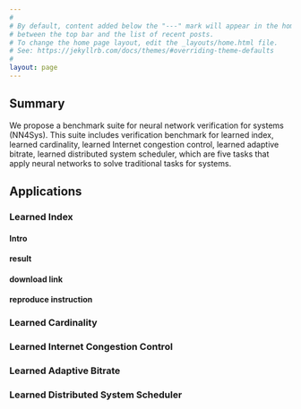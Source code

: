 ```yaml
---
#
# By default, content added below the "---" mark will appear in the home page
# between the top bar and the list of recent posts.
# To change the home page layout, edit the _layouts/home.html file.
# See: https://jekyllrb.com/docs/themes/#overriding-theme-defaults
#
layout: page
---
```

## Summary​
We propose a benchmark suite for neural network verification for systems (NN4Sys). This suite includes verification benchmark for learned index, learned cardinality, learned Internet congestion control, learned adaptive bitrate, learned distributed system scheduler, which are five tasks that apply neural networks to solve traditional tasks for systems.




## Application​s
### Learned Index
#### Intro
#### result
#### download link
#### reproduce instruction
### Learned Cardinality
### Learned Internet Congestion Control
### Learned Adaptive Bitrate
### Learned Distributed System Scheduler


